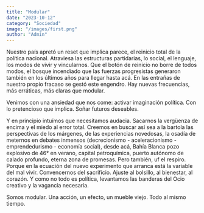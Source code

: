 ```yaml
---
title: "Modular"
date: "2023-10-12"
category: "Sociedad"
image: "/images/first.png"
author: "Admin"
---
```


Nuestro país apretó un reset que implica parece, el reinicio total de la política nacional. Atraviesa las estructuras partidarias, lo social, el lenguaje, los modos de vivir y vincularnos. Que el botón de reinicio no borre de todos modos, el bosque incendiado que las fuerzas progresistas generaron también en los últimos años para llegar hasta acá. En las entrañas de nuestro propio fracaso se gestó este engendro. Hay nuevas frecuencias, más erráticas, más claras que modular.

Venimos con una ansiedad que nos come: activar imaginación política. Con lo pretencioso que implica. Soñar futuros deseables.

Y en principio intuímos que necesitamos audacia. Sacarnos la vergüenza de encima y el miedo al error total. Creemos en buscar así sea a la bartola las perspectivas de los márgenes, de las experiencias novedosas, la osadía de meternos en debates inmensos (decrecionismo - aceleracionismo - emprendedurismo - economía social), desde acá, Bahía Blanca pozo explosivo de 46° en verano, capital petroquímica, puerto autónomo de calado profundo, eterna zona de promesas. Pero también, uf el respiro. Porque en la ecuación del nuevo experimento que arranca está la variable del mal vivir. Convencernos del sacrificio. Ajuste al bolsillo, al bienestar, al corazón. Y como no todo es política, levantamos las banderas del Ocio creativo y la vagancia necesaria.

Somos modular. Una acción, un efecto, un mueble viejo. Todo al mismo tiempo.

